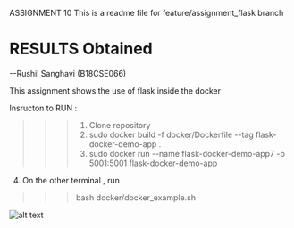 ASSIGNMENT 10
This is a readme file for feature/assignment_flask branch

# RESULTS Obtained
--Rushil Sanghavi (B18CSE066)

This assignment shows the use of flask inside the docker 

Insructon to RUN : 
>>> 1. Clone repository
>>> 2. sudo docker build -f docker/Dockerfile --tag flask-docker-demo-app .
>>> 3. sudo docker run --name flask-docker-demo-app7 -p 5001:5001 flask-docker-demo-app
>>> 
4. On the other terminal , run


>>> bash docker/docker_example.sh


![alt text](https://github.com/Rushil231100/ml_ops_scikit/blob/features/asignment_flask/Screenshot%20from%202021-11-30%2022-28-29.png)
  

